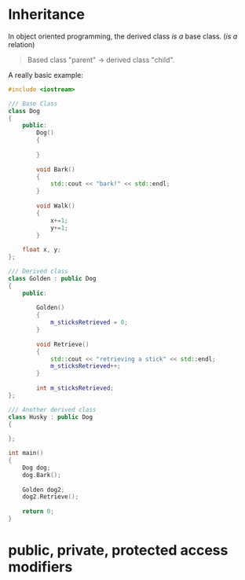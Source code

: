 # Inheritance

In object oriented programming, the derived class _is a_ base class. (_is a_ relation)

> Based class "parent" -> derived class "child".

A really basic example:

```c++
#include <iostream>

/// Base Class
class Dog 
{
    public: 
        Dog()
        {
            
        }
        
        void Bark()
        {
            std::cout << "bark!" << std::endl;
        }
        
        void Walk()
        {
            x+=1;
            y+=1;
        }
        
    float x, y;     
};

/// Derived class
class Golden : public Dog
{
    public:
    
        Golden()
        {
            m_sticksRetrieved = 0;    
        }
        
        void Retrieve()
        {
            std::cout << "retrieving a stick" << std::endl;
            m_sticksRetrieved++;
        }
        
        int m_sticksRetrieved;
};

/// Another derived class
class Husky : public Dog
{
    
};

int main()
{
    Dog dog;
    dog.Bark();
    
    Golden dog2;
    dog2.Retrieve();
    
    return 0;
}
```

# public, private, protected access modifiers



